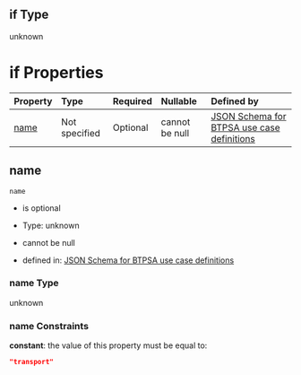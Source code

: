 ## if Type

unknown

# if Properties

| Property      | Type          | Required | Nullable       | Defined by                                                                                                                                                                                                          |
| :------------ | :------------ | :------- | :------------- | :------------------------------------------------------------------------------------------------------------------------------------------------------------------------------------------------------------------ |
| [name](#name) | Not specified | Optional | cannot be null | [JSON Schema for BTPSA use case definitions](btpsa-usecase-properties-services-items-allof-1-then-allof-110-if-properties-name.md "undefined#/properties/services/items/allOf/1/then/allOf/110/if/properties/name") |

## name



`name`

*   is optional

*   Type: unknown

*   cannot be null

*   defined in: [JSON Schema for BTPSA use case definitions](btpsa-usecase-properties-services-items-allof-1-then-allof-110-if-properties-name.md "undefined#/properties/services/items/allOf/1/then/allOf/110/if/properties/name")

### name Type

unknown

### name Constraints

**constant**: the value of this property must be equal to:

```json
"transport"
```
